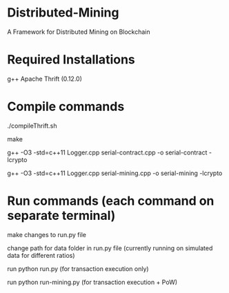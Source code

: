 # Distributed-Mining
A Framework for Distributed Mining on Blockchain

# Required Installations
g++
Apache Thrift (0.12.0)


# Compile commands
./compileThrift.sh

make

g++ -O3 -std=c++11 Logger.cpp serial-contract.cpp -o serial-contract -lcrypto

g++ -O3 -std=c++11 Logger.cpp serial-mining.cpp -o serial-mining -lcrypto


# Run commands (each command on separate terminal)

make changes to run.py file

change path for data folder in run.py file (currently running on simulated data for different ratios)

run python run.py (for transaction execution only)

run python run-mining.py (for transaction execution + PoW) 
